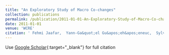 ```yaml
---
title: "An Exploratory Study of Macro Co-changes"
collection: publications
permalink: /publication/2011-01-01-An-Exploratory-Study-of-Macro-Co-changes
date: 2011-01-01
venue: 'WCRE'
citation: ' Fehmi Jaafar,  Yann-Ga&quot;el Gu&apos;eh&apos;eneuc,  Sylvie Hamel,  Giuliano Antoniol, &quot;An Exploratory Study of Macro Co-changes.&quot; WCRE, 2011.'
---
```

Use [Google Scholar](https://scholar.google.com/scholar?q=An+Exploratory+Study+of+Macro+Co+changes){:target="_blank"} for full citation